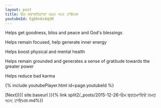 ```yaml
---
layout: post
title: ਓਮ ਸਵਾਸਤਿਦਾਯਾ ਨਮਹ ੧੦੮ ਟਾਇਮਸ
youtubeId: EgDbnOs6qSM
---
```

 
 
Helps get goodness, bliss and peace and God's blessings
 
Helps remain focused, help generate inner energy 
 
Helps boost physical and mental health 
 
Helps remain grounded and generates a sense of gratitude towards the greater power 
 
Helps reduce bad karma
 
 
 
 


{% include youtubePlayer.html id=page.youtubeId %}
 
[Next]({{ site.baseurl }}{% link  split2/_posts/2015-12-26-ਓਮ ਬ੍ਰਹਮਾਵਿਦੇ ਨਮਹ ੧੦੮ ਟਾਇਮਸ.md%})
 
